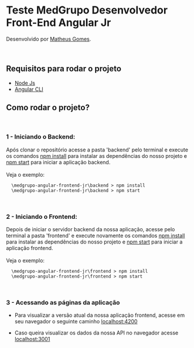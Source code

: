 # Teste MedGrupo Desenvolvedor Front-End Angular Jr
Desenvolvido por [Matheus Gomes](https://github.com/matheus-gs).

<br>

## Requisitos para rodar o projeto

* [Node Js](https://nodejs.org/en/)
* [Angular CLI](https://angular.io/cli)

## Como rodar o projeto?

<br>

### 1 - Iniciando o Backend:

Após clonar o repositório acesse a pasta 'backend' pelo terminal e execute os comandos [npm install](https://docs.npmjs.com/cli/v6/commands/npm-install) para instalar as dependências do nosso projeto e  [npm start](https://docs.npmjs.com/cli/v6/commands/npm-start) para iniciar a aplicação backend.
<br>
<br>
Veja o exemplo:

```
  \medgrupo-angular-frontend-jr\backend > npm install
  \medgrupo-angular-frontend-jr\backend > npm start
```
<br>

### 2 - Iniciando o Frontend:

Depois de iniciar o servidor backend da nossa aplicação, acesse pelo terminal a pasta 'frontend' e execute novamente os comandos [npm install](https://docs.npmjs.com/cli/v6/commands/npm-install) para instalar as dependências do nosso projeto e  [npm start](https://docs.npmjs.com/cli/v6/commands/npm-start) para iniciar a aplicação frontend.
<br>
<br>
Veja o exemplo:

```
  \medgrupo-angular-frontend-jr\frontend > npm install
  \medgrupo-angular-frontend-jr\frontend > npm start
```
<br>

### 3 - Acessando as páginas da aplicação

* Para visualizar a versão atual da nossa aplicação frontend, acesse em seu navegador o seguinte caminho [localhost:4200](http://localhost:4200/escola) 

* Caso queira visualizar os dados da nossa API no navegador acesse [localhost:3001](http://localhost:3001/escolas)
